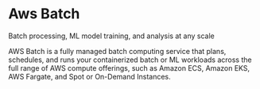 # Aws Batch

Batch processing, ML model training, and analysis at any scale

AWS Batch is a fully managed batch computing service that plans, schedules, and runs your containerized batch or ML workloads across the full range of AWS compute offerings, such as Amazon ECS, Amazon EKS, AWS Fargate, and Spot or On-Demand Instances.
